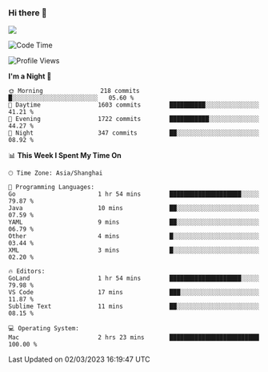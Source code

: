 ### Hi there 👋

<!--
**JJAYCHEN1e/jjaychen1e** is a ✨ _special_ ✨ repository because its `README.md` (this file) appears on your GitHub profile.

Here are some ideas to get you started:

- 🔭 I’m currently working on ...
- 🌱 I’m currently learning ...
- 👯 I’m looking to collaborate on ...
- 🤔 I’m looking for help with ...
- 💬 Ask me about ...
- 📫 How to reach me: ...
- 😄 Pronouns: ...
- ⚡ Fun fact: ...
-->

[![](https://github-readme-stats.vercel.app/api?username=jjaychen1e&show_icons=true)](https://github.com/jjaychen1e/github-readme-stats?count_private=true)

<!--START_SECTION:waka-->
![Code Time](http://img.shields.io/badge/Code%20Time-563%20hrs%2058%20mins-blue)

![Profile Views](http://img.shields.io/badge/Profile%20Views-10-blue)

**I'm a Night 🦉** 

```text
🌞 Morning                218 commits         █░░░░░░░░░░░░░░░░░░░░░░░░   05.60 % 
🌆 Daytime                1603 commits        ██████████░░░░░░░░░░░░░░░   41.21 % 
🌃 Evening                1722 commits        ███████████░░░░░░░░░░░░░░   44.27 % 
🌙 Night                  347 commits         ██░░░░░░░░░░░░░░░░░░░░░░░   08.92 % 
```


📊 **This Week I Spent My Time On** 

```text
🕑︎ Time Zone: Asia/Shanghai

💬 Programming Languages: 
Go                       1 hr 54 mins        ████████████████████░░░░░   79.87 % 
Java                     10 mins             ██░░░░░░░░░░░░░░░░░░░░░░░   07.59 % 
YAML                     9 mins              ██░░░░░░░░░░░░░░░░░░░░░░░   06.79 % 
Other                    4 mins              █░░░░░░░░░░░░░░░░░░░░░░░░   03.44 % 
XML                      3 mins              █░░░░░░░░░░░░░░░░░░░░░░░░   02.20 % 

🔥 Editors: 
GoLand                   1 hr 54 mins        ████████████████████░░░░░   79.98 % 
VS Code                  17 mins             ███░░░░░░░░░░░░░░░░░░░░░░   11.87 % 
Sublime Text             11 mins             ██░░░░░░░░░░░░░░░░░░░░░░░   08.15 % 

💻 Operating System: 
Mac                      2 hrs 23 mins       █████████████████████████   100.00 % 
```


 Last Updated on 02/03/2023 16:19:47 UTC
<!--END_SECTION:waka-->

